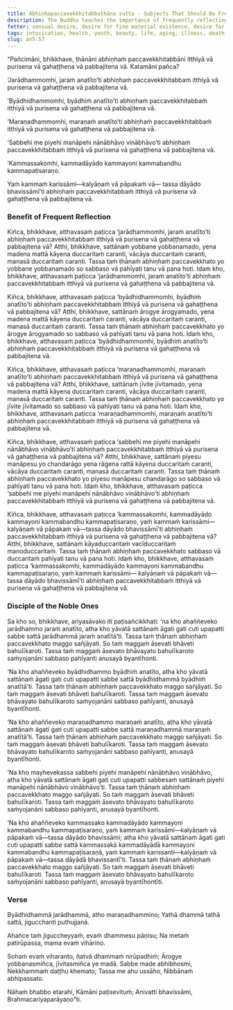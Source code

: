 ```yaml
---
title: Abhiṇhapaccavekkhitabbaṭhāna sutta - Subjects That Should Be Frequently Reflected Upon
description: The Buddha teaches the importance of frequently reflecting upon the five subjects of 1) aging, 2) illness, 3) death, 4) separation from everyone and everything dear and pleasing, and 5) one's relation to one's actions.
fetter: sensual desire, desire for fine material existence, desire for immaterial existence, ignorance
tags: intoxication, health, youth, beauty, life, aging, illness, death, separation, actions, deeds, kamma, owner, benefit, reflection, spiritual life, noble one, fetters, underlying tendencies, Nibbāna, an, an5
slug: an5.57
---
```


“Pañcimāni, bhikkhave, ṭhānāni abhiṇhaṁ paccavekkhitabbāni itthiyā vā purisena vā gahaṭṭhena vā pabbajitena vā. Katamāni pañca?

‘Jarādhammomhi, jaraṁ anatīto’ti abhiṇhaṁ paccavekkhitabbaṁ itthiyā vā purisena vā gahaṭṭhena vā pabbajitena vā.

‘Byādhidhammomhi, byādhiṁ anatīto’ti abhiṇhaṁ paccavekkhitabbaṁ itthiyā vā purisena vā gahaṭṭhena vā pabbajitena vā.

‘Maraṇadhammomhi, maraṇaṁ anatīto’ti abhiṇhaṁ paccavekkhitabbaṁ itthiyā vā purisena vā gahaṭṭhena vā pabbajitena vā.

‘Sabbehi me piyehi manāpehi nānābhāvo vinābhāvo’ti abhiṇhaṁ paccavekkhitabbaṁ itthiyā vā purisena vā gahaṭṭhena vā pabbajitena vā.

‘Kammassakomhi, kammadāyādo kammayoni kammabandhu kammapaṭisaraṇo.

Yaṁ kammaṁ karissāmi—kalyāṇaṁ vā pāpakaṁ vā— tassa dāyādo bhavissāmī’ti abhiṇhaṁ paccavekkhitabbaṁ itthiyā vā purisena vā gahaṭṭhena vā pabbajitena vā.

### Benefit of Frequent Reflection

Kiñca, bhikkhave, atthavasaṁ paṭicca ‘jarādhammomhi, jaraṁ anatīto’ti abhiṇhaṁ paccavekkhitabbaṁ itthiyā vā purisena vā gahaṭṭhena vā pabbajitena vā? Atthi, bhikkhave, sattānaṁ yobbane yobbanamado, yena madena mattā kāyena duccaritaṁ caranti, vācāya duccaritaṁ caranti, manasā duccaritaṁ caranti. Tassa taṁ ṭhānaṁ abhiṇhaṁ paccavekkhato yo yobbane yobbanamado so sabbaso vā pahīyati tanu vā pana hoti. Idaṁ kho, bhikkhave, atthavasaṁ paṭicca ‘jarādhammomhi, jaraṁ anatīto’ti abhiṇhaṁ paccavekkhitabbaṁ itthiyā vā purisena vā gahaṭṭhena vā pabbajitena vā.

Kiñca, bhikkhave, atthavasaṁ paṭicca ‘byādhidhammomhi, byādhiṁ anatīto’ti abhiṇhaṁ paccavekkhitabbaṁ itthiyā vā purisena vā gahaṭṭhena vā pabbajitena vā? Atthi, bhikkhave, sattānaṁ ārogye ārogyamado, yena madena mattā kāyena duccaritaṁ caranti, vācāya duccaritaṁ caranti, manasā duccaritaṁ caranti. Tassa taṁ ṭhānaṁ abhiṇhaṁ paccavekkhato yo ārogye ārogyamado so sabbaso vā pahīyati tanu vā pana hoti. Idaṁ kho, bhikkhave, atthavasaṁ paṭicca ‘byādhidhammomhi, byādhiṁ anatīto’ti abhiṇhaṁ paccavekkhitabbaṁ itthiyā vā purisena vā gahaṭṭhena vā pabbajitena vā.

Kiñca, bhikkhave, atthavasaṁ paṭicca ‘maraṇadhammomhi, maraṇaṁ anatīto’ti abhiṇhaṁ paccavekkhitabbaṁ itthiyā vā purisena vā gahaṭṭhena vā pabbajitena vā? Atthi, bhikkhave, sattānaṁ jīvite jīvitamado, yena madena mattā kāyena duccaritaṁ caranti, vācāya duccaritaṁ caranti, manasā duccaritaṁ caranti. Tassa taṁ ṭhānaṁ abhiṇhaṁ paccavekkhato yo jīvite jīvitamado so sabbaso vā pahīyati tanu vā pana hoti. Idaṁ kho, bhikkhave, atthavasaṁ paṭicca ‘maraṇadhammomhi, maraṇaṁ anatīto’ti abhiṇhaṁ paccavekkhitabbaṁ itthiyā vā purisena vā gahaṭṭhena vā pabbajitena vā.

Kiñca, bhikkhave, atthavasaṁ paṭicca ‘sabbehi me piyehi manāpehi nānābhāvo vinābhāvo’ti abhiṇhaṁ paccavekkhitabbaṁ itthiyā vā purisena vā gahaṭṭhena vā pabbajitena vā? Atthi, bhikkhave, sattānaṁ piyesu manāpesu yo chandarāgo yena rāgena rattā kāyena duccaritaṁ caranti, vācāya duccaritaṁ caranti, manasā duccaritaṁ caranti. Tassa taṁ ṭhānaṁ abhiṇhaṁ paccavekkhato yo piyesu manāpesu chandarāgo so sabbaso vā pahīyati tanu vā pana hoti. Idaṁ kho, bhikkhave, atthavasaṁ paṭicca ‘sabbehi me piyehi manāpehi nānābhāvo vinābhāvo’ti abhiṇhaṁ paccavekkhitabbaṁ itthiyā vā purisena vā gahaṭṭhena vā pabbajitena vā.

Kiñca, bhikkhave, atthavasaṁ paṭicca ‘kammassakomhi, kammadāyādo kammayoni kammabandhu kammapaṭisaraṇo, yaṁ kammaṁ karissāmi— kalyāṇaṁ vā pāpakaṁ vā—tassa dāyādo bhavissāmī’ti abhiṇhaṁ paccavekkhitabbaṁ itthiyā vā purisena vā gahaṭṭhena vā pabbajitena vā? Atthi, bhikkhave, sattānaṁ kāyaduccaritaṁ vacīduccaritaṁ manoduccaritaṁ. Tassa taṁ ṭhānaṁ abhiṇhaṁ paccavekkhato sabbaso vā duccaritaṁ pahīyati tanu vā pana hoti. Idaṁ kho, bhikkhave, atthavasaṁ paṭicca ‘kammassakomhi, kammadāyādo kammayoni kammabandhu kammapaṭisaraṇo, yaṁ kammaṁ karissāmi— kalyāṇaṁ vā pāpakaṁ vā— tassa dāyādo bhavissāmī’ti abhiṇhaṁ paccavekkhitabbaṁ itthiyā vā purisena vā gahaṭṭhena vā pabbajitena vā.

### Disciple of the Noble Ones

Sa kho so, bhikkhave, ariyasāvako iti paṭisañcikkhati: ‘na kho ahaññeveko jarādhammo jaraṁ anatīto, atha kho yāvatā sattānaṁ āgati gati cuti upapatti sabbe sattā jarādhammā jaraṁ anatītā’ti. Tassa taṁ ṭhānaṁ abhiṇhaṁ paccavekkhato maggo sañjāyati. So taṁ maggaṁ āsevati bhāveti bahulīkaroti. Tassa taṁ maggaṁ āsevato bhāvayato bahulīkaroto saṁyojanāni sabbaso pahīyanti anusayā byantīhonti.

‘Na kho ahaññeveko byādhidhammo byādhiṁ anatīto, atha kho yāvatā sattānaṁ āgati gati cuti upapatti sabbe sattā byādhidhammā byādhiṁ anatītā’ti. Tassa taṁ ṭhānaṁ abhiṇhaṁ paccavekkhato maggo sañjāyati. So taṁ maggaṁ āsevati bhāveti bahulīkaroti. Tassa taṁ maggaṁ āsevato bhāvayato bahulīkaroto saṁyojanāni sabbaso pahīyanti, anusayā byantīhonti.

‘Na kho ahaññeveko maraṇadhammo maraṇaṁ anatīto, atha kho yāvatā sattānaṁ āgati gati cuti upapatti sabbe sattā maraṇadhammā maraṇaṁ anatītā’ti. Tassa taṁ ṭhānaṁ abhiṇhaṁ paccavekkhato maggo sañjāyati. So taṁ maggaṁ āsevati bhāveti bahulīkaroti. Tassa taṁ maggaṁ āsevato bhāvayato bahulīkaroto saṁyojanāni sabbaso pahīyanti, anusayā byantīhonti.

‘Na kho mayhevekassa sabbehi piyehi manāpehi nānābhāvo vinābhāvo, atha kho yāvatā sattānaṁ āgati gati cuti upapatti sabbesaṁ sattānaṁ piyehi manāpehi nānābhāvo vinābhāvo’ti. Tassa taṁ ṭhānaṁ abhiṇhaṁ paccavekkhato maggo sañjāyati. So taṁ maggaṁ āsevati bhāveti bahulīkaroti. Tassa taṁ maggaṁ āsevato bhāvayato bahulīkaroto saṁyojanāni sabbaso pahīyanti, anusayā byantīhonti.

‘Na kho ahaññeveko kammassako kammadāyādo kammayoni kammabandhu kammapaṭisaraṇo, yaṁ kammaṁ karissāmi—kalyāṇaṁ vā pāpakaṁ vā—tassa dāyādo bhavissāmi; atha kho yāvatā sattānaṁ āgati gati cuti upapatti sabbe sattā kammassakā kammadāyādā kammayoni kammabandhu kammapaṭisaraṇā, yaṁ kammaṁ karissanti—kalyāṇaṁ vā pāpakaṁ vā—tassa dāyādā bhavissantī’ti. Tassa taṁ ṭhānaṁ abhiṇhaṁ paccavekkhato maggo sañjāyati. So taṁ maggaṁ āsevati bhāveti bahulīkaroti. Tassa taṁ maggaṁ āsevato bhāvayato bahulīkaroto saṁyojanāni sabbaso pahīyanti, anusayā byantīhontīti.

### Verse

Byādhidhammā jarādhammā,
atho maraṇadhammino;
Yathā dhammā tathā sattā,
jigucchanti puthujjanā.

Ahañce taṁ jiguccheyyaṁ,
evaṁ dhammesu pāṇisu;
Na metaṁ patirūpassa,
mama evaṁ vihārino.

Sohaṁ evaṁ viharanto,
ñatvā dhammaṁ nirūpadhiṁ;
Ārogye yobbanasmiñca,
jīvitasmiñca ye madā.
Sabbe made abhibhosmi,
Nekkhammaṁ daṭṭhu khemato;
Tassa me ahu ussāho,
Nibbānaṁ abhipassato.

Nāhaṁ bhabbo etarahi,
Kāmāni paṭisevituṁ;
Anivatti bhavissāmi,
Brahmacariyaparāyaṇo”ti.
